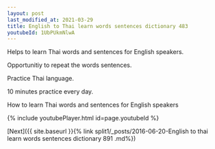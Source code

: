 ```yaml
---
layout: post
last_modified_at: 2021-03-29
title: English to Thai learn words sentences dictionary 483 
youtubeId: 1UbPUkmNlwA
---
```

 
 
Helps to learn Thai words and sentences for English speakers.

Opportunitiy to repeat the words sentences. 

Practice Thai language. 
 
10 minutes practice every day. 
 
How to learn Thai words and sentences for English speakers 
 
{% include youtubePlayer.html id=page.youtubeId %}
 
 
[Next]({{ site.baseurl }}{% link  split1/_posts/2016-06-20-English to thai learn words sentences dictionary 891 .md%})
 
